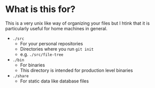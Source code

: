 # What is this for?

This is a very unix like way of organizing your files but I htink that it is particularly useful for home machines in general.

* `./src`
    * For your personal repositories
    * Directories where you run `git init`
    * e.g. `./src/file-tree`
* `./bin`
    * For binaries 
    * This directory is intended for production level binaries
* `./share`
    * For static data like database files

